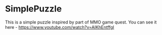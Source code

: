 # SimplePuzzle

This is a simple puzzle inspired by part of MMO game quest. You can see it here - https://www.youtube.com/watch?v=AIKhEntffgI
